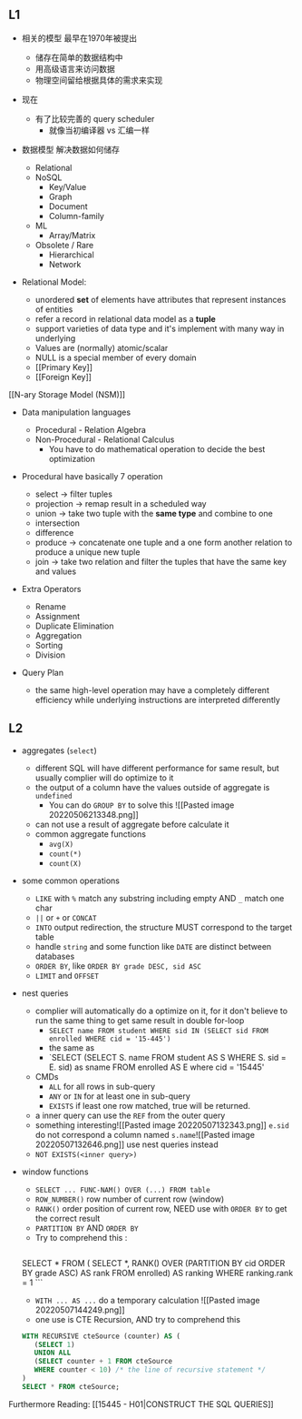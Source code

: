 ## L1

- 相关的模型 最早在1970年被提出
	- 储存在简单的数据结构中
	- 用高级语言来访问数据
	- 物理空间留给根据具体的需求来实现

- 现在
	- 有了比较完善的 query scheduler
		- 就像当初编译器 vs 汇编一样

- 数据模型 解决数据如何储存
	- Relational
	- NoSQL
		- Key/Value
		- Graph
		- Document
		- Column-family
	- ML
		- Array/Matrix
	- Obsolete / Rare
		- Hierarchical
		- Network

- Relational Model:
	- unordered **set** of elements have attributes that represent instances of entities
	- refer a record in relational data model as a **tuple**
	- support varieties of data type and it's implement with many way in underlying
	- Values are (normally) atomic/scalar
	- NULL is a special member of every domain
	- [[Primary Key]]
	- [[Foreign Key]]
	
[[N-ary Storage Model (NSM)]]

- Data manipulation languages
	- Procedural - Relation Algebra
	- Non-Procedural - Relational Calculus
		- You have to do mathematical operation to decide the best optimization

- Procedural have basically 7 operation
	- select -> filter tuples
	- projection -> remap result in a scheduled way
	- union -> take two tuple with the **same type** and combine to one
	- intersection
	- difference	
	- produce -> concatenate one tuple and a one form another relation to produce a unique new tuple
	- join -> take two relation and filter the tuples that have the same key and values
	
- Extra Operators
	- Rename
	- Assignment
	- Duplicate Elimination
	- Aggregation
	- Sorting
	- Division

- Query Plan
  - the same high-level operation may have a completely different efficiency while underlying instructions are interpreted differently

## L2

- aggregates (`select`)
	- different SQL will have different performance for same result, but usually complier will do optimize to it
	- the output of a column have the values outside of aggregate is `undefined`
		- You can do `GROUP BY` to solve this ![[Pasted image 20220506213348.png]]
	- can not use a result of aggregate before calculate it
	- common aggregate functions
		- `avg(X)`
		- `count(*)`
		- `count(X)`

- some common operations
	- `LIKE` with `%` match any substring including empty AND `_` match one char
	- `||` or `+` or `CONCAT`
	- `INTO` output redirection, the structure MUST correspond to the target table 
	- handle `string` and some function like `DATE` are distinct between databases
	- `ORDER BY`, like `ORDER BY grade DESC, sid ASC`
	- `LIMIT` and `OFFSET`

- nest queries
	- complier will automatically do a optimize on it, for it don't believe to run the same thing to get same result in double for-loop
		- `SELECT name FROM student WHERE sid IN (SELECT sid FROM enrolled WHERE cid = '15-445')`
		- the same as
		- `SELECT (SELECT S. name FROM student AS S WHERE S. sid = E. sid) as sname FROM enrolled AS E where cid = '15445'
	- CMDs
		- `ALL` for all rows in sub-query
		- `ANY` or `IN` for at least one in sub-query
		- `EXISTS` if least one row matched, true will be returned.
	- a inner query can use the `REF` from the outer query
	- something interesting![[Pasted image 20220507132343.png]] `e.sid` do not correspond a column named `s.name`![[Pasted image 20220507132646.png]] use nest queries instead
	- `NOT EXISTS(<inner query>)`
- window functions
	- `SELECT ... FUNC-NAM() OVER (...) FROM table`
	- `ROW_NUMBER()` row number of current row (window)
	- `RANK()` order position of current row, NEED use with `ORDER BY` to get the correct result
	- `PARTITION BY` AND `ORDER BY`
	- Try to comprehend this :
		```sql
	SELECT * FROM (
		SELECT *,
		RANK() OVER (PARTITION BY cid
		ORDER BY grade ASC)
		AS rank
		FROM enrolled) AS ranking
	WHERE ranking.rank = 1
		```
	- `WITH ... AS ...` do a temporary calculation ![[Pasted image 20220507144249.png]]
	- one use is CTE Recursion, AND try to comprehend this
	 ```sql 
	WITH RECURSIVE cteSource (counter) AS (
		(SELECT 1)
		UNION ALL
		(SELECT counter + 1 FROM cteSource
		WHERE counter < 10) /* the line of recursive statement */
	)
	SELECT * FROM cteSource;
	 ``` 

Furthermore Reading:
	[[15445 - H01|CONSTRUCT THE SQL QUERIES]]